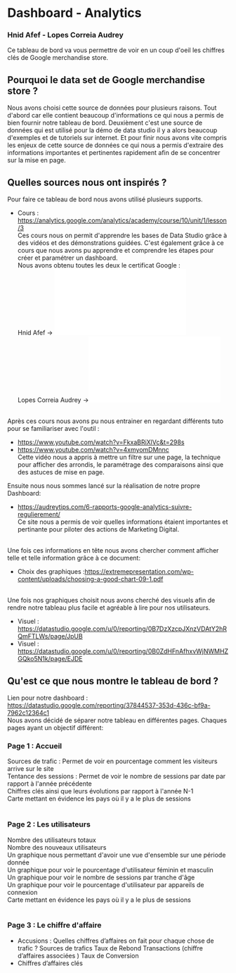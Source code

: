 # Dashboard - Analytics 
### Hnid Afef - Lopes Correia Audrey 

Ce tableau de bord va vous permettre de voir en un coup d'oeil les chiffres clés de Google merchandise store. 

## Pourquoi le data set de Google merchandise store ? 
Nous avons choisi cette source de données pour plusieurs raisons. Tout d'abord car elle contient beaucoup d'informations ce qui nous a permis de bien fournir notre tableau de bord. Deuxièment c'est une source de données qui est utilisé pour la démo de data studio il y a alors beaucoup d'exemples et de tutoriels sur internet. Et pour finir nous avons vite compris les enjeux de cette source de données ce qui nous a permis d'extraire des informations importantes et pertinentes rapidement afin de se concentrer sur la mise en page. 

## Quelles sources nous ont inspirés ? 
Pour faire ce tableau de bord nous avons utilisé plusieurs supports. 
- Cours : https://analytics.google.com/analytics/academy/course/10/unit/1/lesson/3 <br/>
Ces cours nous on permit d'apprendre les bases de Data Studio grâce à des vidéos et des démonstrations guidées. C'est également grâce à ce cours que nous avons pu apprendre et comprendre les étapes pour créer et paramétrer un dashboard.<br/>
Nous avons obtenu toutes les deux le certificat Google : <br/>
Hnid Afef -> ![Certificat Google Hnid](Course_Certificate_Hnid.pdf)<br/>
Lopes Correia Audrey ->![Certificat Google Lopes](Course_Certificate_Lopes.pdf)<br/><br/>

Après ces cours nous avons pu nous entrainer en regardant différents tuto pour se familiariser avec l'outil : <br/>
- https://www.youtube.com/watch?v=FkxaBRiXlVc&t=298s <br/>
- https://www.youtube.com/watch?v=4xmyomDMnnc <br/>
Cette vidéo nous a appris à mettre un filtre sur une page, la technique pour afficher des arrondis, le paramétrage des comparaisons ainsi que des astuces de mise en page.

Ensuite nous nous sommes lancé sur la réalisation de notre propre Dashboard: <br/>
- https://audreytips.com/6-rapports-google-analytics-suivre-regulierement/<br/>
Ce site nous a permis de voir quelles informations étaient importantes et pertinante pour piloter des actions de Marketing Digital.<br/><br/>

Une fois ces informations en tête nous avons chercher comment afficher telle et telle information grâce à ce document: <br/>
- Choix des graphiques :https://extremepresentation.com/wp-content/uploads/choosing-a-good-chart-09-1.pdf<br/><br/>

Une fois nos graphiques choisit nous avons cherché des visuels afin de rendre notre tableau plus facile et agréable à lire pour nos utilisateurs.<br/>
- Visuel : https://datastudio.google.com/u/0/reporting/0B7DzXzcpJXnzVDAtY2hRQmFTLWs/page/JpUB
- Visuel : https://datastudio.google.com/u/0/reporting/0B0ZdHFnAfhxvWjNWMHZGQko5N1k/page/EJDE

## Qu'est ce que nous montre le tableau de bord ? 
Lien pour notre dashboard : https://datastudio.google.com/reporting/37844537-353d-436c-bf9a-7962c12364c1 <br/>
Nous avons décidé de séparer notre tableau en différentes pages. Chaques pages ayant un objectif différent: 

### Page 1 : Accueil ###
Sources de trafic : Permet de voir en pourcentage comment les visiteurs arrive sur le site<br/>
Tentance des sessions : Permet de voir le nombre de sessions par date par rapport à l'année précédente<br/>
Chiffres clés ainsi que leurs évolutions par rapport à l'année N-1<br/>
Carte mettant en évidence les pays où il y a le plus de sessions<br/><br/>

### Page 2 : Les utilisateurs ###
Nombre des utilisateurs totaux<br/>
Nombre des nouveaux utilisateurs<br/>
Un graphique nous permettant d'avoir une vue d'ensemble sur une période donnée <br/>
Un graphique pour voir le pourcentage d'utilisateur féminin et masculin <br/>
Un graphique pour voir le nombre de sessions par tranche d'âge<br/>
Un graphique pour voir le pourcentage d'utilisateur par appareils de connexion<br/>
Carte mettant en évidence les pays où il y a le plus de sessions<br/><br/>

### Page 3 : Le chiffre d'affaire ###
- Accusions : Quelles chiffres d’affaires on fait pour chaque chose de trafic ?
Sources de trafics
Taux de Rebond 
Transactions (chiffre d’affaires associées )
Taux de Conversion 
- Chiffres d’affaires clés 
